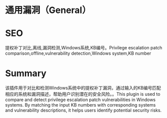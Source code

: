 # 通用漏洞（General）
# SEO
提权补丁对比,离线,漏洞检测,Windows系统,KB编号。Privilege escalation patch comparison,offline,vulnerability detection,Windows system,KB number
# Summary
该插件用于对比和检测Windows系统中的提权补丁漏洞，通过输入的KB编号匹配相应的系统和漏洞描述，帮助用户识别潜在的安全风险。。This plugin is used to compare and detect privilege escalation patch vulnerabilities in Windows systems. By matching the input KB numbers with corresponding systems and vulnerability descriptions, it helps users identify potential security risks.
